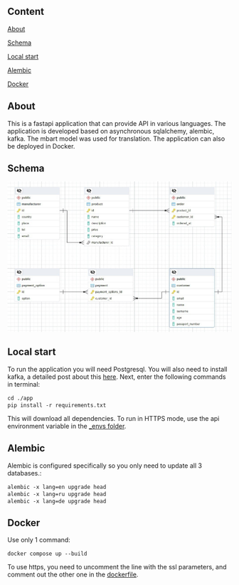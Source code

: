 ## Content

[About](##about)

[Schema](##shema)

[Local start](##local-start)

[Alembic](##alembic)

[Docker](##docker)

## About

This is a fastapi application that can provide API in various languages.
The application is developed based on asynchronous sqlalchemy, alembic, kafka.
The mbart model was used for translation.
The application can also be deployed in Docker.

## Schema

![Описание изображения](docs/schema.jfif)

## Local start

To run the application you will need Postgresql.
You will also need to install kafka, a detailed post about this <a href="https://timeweb.cloud/tutorials/microservices/ustanovka-i-nastroika-kafka">here</a>.
Next, enter the following commands in terminal:
```
cd ./app
pip install -r requirements.txt
```
This will download all dependencies.
To run in HTTPS mode, use the api environment variable in the <a href="_envs/.env-api">_envs folder</a>.

## Alembic

Alembic is configured specifically so you only need to update all 3 databases.:
```
alembic -x lang=en upgrade head
alembic -x lang=ru upgrade head
alembic -x lang=de upgrade head
```

## Docker

Use only 1 command:
```
docker compose up --build
```

To use https, you need to uncomment the line with the ssl parameters, and comment out the other one in the <a href="Dockerfile">dockerfile</a>.

